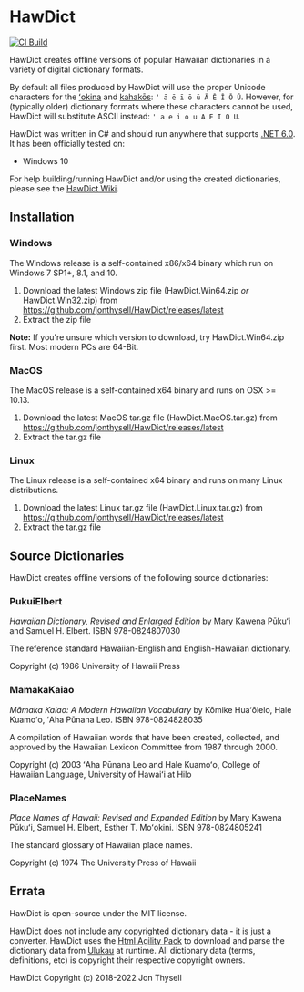 # HawDict #

[![CI Build](https://github.com/jonthysell/HawDict/actions/workflows/ci.yml/badge.svg)](https://github.com/jonthysell/HawDict/actions/workflows/ci.yml)

HawDict creates offline versions of popular Hawaiian dictionaries in a variety of digital dictionary formats.

By default all files produced by HawDict will use the proper Unicode characters for the [ʻokina](http://www.olelo.hawaii.edu/olelo/puana/okina.php) and [kahakōs](http://www.olelo.hawaii.edu/olelo/puana/kahako.php): `ʻ ā ē ī ō ū Ā Ē Ī Ō Ū`. However, for (typically older) dictionary formats where these characters cannot be used, HawDict will substitute ASCII instead: `' a e i o u A E I O U`.

HawDict was written in C# and should run anywhere that supports [.NET 6.0](https://github.com/dotnet/core/blob/main/release-notes/6.0/supported-os.md). It has been officially tested on:

* Windows 10

For help building/running HawDict and/or using the created dictionaries, please see the [HawDict Wiki](https://github.com/jonthysell/HawDict/wiki).

## Installation ##

### Windows ###

The Windows release is a self-contained x86/x64 binary which run on Windows 7 SP1+, 8.1, and 10.

1. Download the latest Windows zip file (HawDict.Win64.zip *or* HawDict.Win32.zip) from https://github.com/jonthysell/HawDict/releases/latest
2. Extract the zip file

**Note:** If you're unsure which version to download, try HawDict.Win64.zip first. Most modern PCs are 64-Bit.

### MacOS ###

The MacOS release is a self-contained x64 binary and runs on OSX >= 10.13.

1. Download the latest MacOS tar.gz file (HawDict.MacOS.tar.gz) from https://github.com/jonthysell/HawDict/releases/latest
2. Extract the tar.gz file

### Linux ###

The Linux release is a self-contained x64 binary and runs on many Linux distributions.

1. Download the latest Linux tar.gz file (HawDict.Linux.tar.gz) from https://github.com/jonthysell/HawDict/releases/latest
2. Extract the tar.gz file

## Source Dictionaries ##

HawDict creates offline versions of the following source dictionaries:

### PukuiElbert ###

*Hawaiian Dictionary, Revised and Enlarged Edition* by Mary Kawena Pūkuʻi and Samuel H. Elbert. ISBN 978-0824807030

The reference standard Hawaiian-English and English-Hawaiian dictionary.

Copyright (c) 1986 University of Hawaii Press

### MamakaKaiao ###

*Māmaka Kaiao: A Modern Hawaiian Vocabulary* by Kōmike Huaʻōlelo, Hale Kuamoʻo, ʻAha Pūnana Leo. ISBN 978-0824828035

A compilation of Hawaiian words that have been created, collected, and approved by the Hawaiian Lexicon Committee from 1987 through 2000.

Copyright (c) 2003 ʻAha Pūnana Leo and Hale Kuamoʻo, College of Hawaiian Language, University of Hawaiʻi at Hilo

### PlaceNames ###

*Place Names of Hawaii: Revised and Expanded Edition* by Mary Kawena Pūkuʻi, Samuel H. Elbert, Esther T. Moʻokini. ISBN 978-0824805241

The standard glossary of Hawaiian place names.

Copyright (c) 1974 The University Press of Hawaii

## Errata ##

HawDict is open-source under the MIT license.

HawDict does not include any copyrighted dictionary data - it is just a converter. HawDict uses the [Html Agility Pack](https://github.com/zzzprojects/html-agility-pack/) to download and parse the dictionary data from [Ulukau](https://ulukau.org/) at runtime. All dictionary data (terms, definitions, etc) is copyright their respective copyright owners.

HawDict Copyright (c) 2018-2022 Jon Thysell
